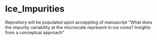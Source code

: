 # Ice_Impurities

Repository will be populated upon acceppting of manuscript "What does the impurity variability at the microscale represent in ice
cores? Insights from a conceptual approach"
